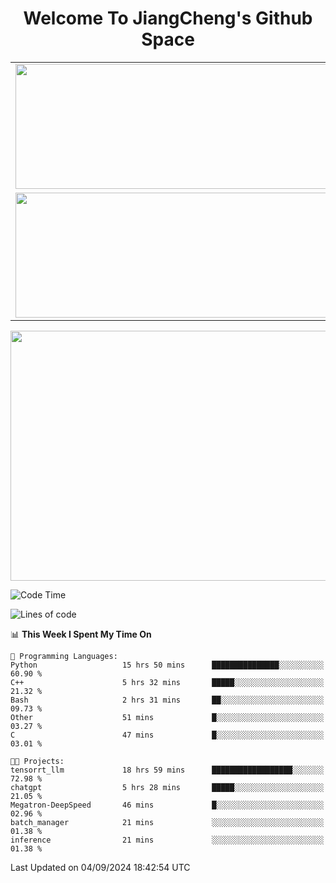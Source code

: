 <h1 align="center">Welcome To JiangCheng's Github Space</h1>

<table align="center" frame="void" rules="none" >
  <tr>
    <td>
      <div align="center"> <img height="200px" width="500px"  src="https://github-readme-stats.vercel.app/api?username=thisjiang&hide_title=true&hide_border=true&layout=compact&show_icons=trueline_height=21&text_color=000&icon_color=000&bg_color=0,ea6161,ffc64d,fffc4d,52fa5a&theme=graywhite" /> </div>
    </td>
    <td>
      <div align="center"> <img height="200px" width="500px" src="https://github-readme-stats.vercel.app/api/top-langs/?username=thisjiang&hide_title=true&hide_border=true&layout=compact&langs_count=6&text_color=000&icon_color=fff&bg_color=0,52fa5a,4dfcff,c64dff&theme=graywhite" /> </div>
    </td>
  </tr>
  <tr>
    <td>
      <div align="center"> <img height="200px" width="500px" src="https://github-readme-streak-stats.herokuapp.com/?user=thisjiang&hide_title=true&hide_border=true&layout=compact&langs_count=6" /> </div>
    </td>
    <td>
      <div align="center"> 
      <a href="https://github.com/" target="_blank"><img style="margin: 10px" src="https://profilinator.rishav.dev/skills-assets/git-scm-icon.svg" alt="Git" height="50" /></a>  
      <a href="https://www.linux.org/" target="_blank"><img style="margin: 10px" src="https://profilinator.rishav.dev/skills-assets/linux-original.svg" alt="Linux" height="50" /></a>  
      <a href="https://www.gnu.org/software/bash/" target="_blank"><img style="margin: 10px" src="https://profilinator.rishav.dev/skills-assets/gnu_bash-icon.svg" alt="Bash" height="50" /></a>  
      </div>
    </td>
  </tr>
</table>

<div align="center"> <img height="400px" width="1000px" src="https://github-readme-activity-graph.cyclic.app/graph?username=thisjiang&theme=react&hide_title=true&hide_border=true&layout=compact&langs_count=6" /> </div></td>

<!--START_SECTION:waka-->
![Code Time](http://img.shields.io/badge/Code%20Time-1%2C707%20hrs%2035%20mins-blue)

![Lines of code](https://img.shields.io/badge/From%20Hello%20World%20I%27ve%20Written-218.2%20thousand%20lines%20of%20code-blue)

📊 **This Week I Spent My Time On** 

```text
💬 Programming Languages: 
Python                   15 hrs 50 mins      ███████████████░░░░░░░░░░   60.90 % 
C++                      5 hrs 32 mins       █████░░░░░░░░░░░░░░░░░░░░   21.32 % 
Bash                     2 hrs 31 mins       ██░░░░░░░░░░░░░░░░░░░░░░░   09.73 % 
Other                    51 mins             █░░░░░░░░░░░░░░░░░░░░░░░░   03.27 % 
C                        47 mins             █░░░░░░░░░░░░░░░░░░░░░░░░   03.01 % 

🐱‍💻 Projects: 
tensorrt_llm             18 hrs 59 mins      ██████████████████░░░░░░░   72.98 % 
chatgpt                  5 hrs 28 mins       █████░░░░░░░░░░░░░░░░░░░░   21.05 % 
Megatron-DeepSpeed       46 mins             █░░░░░░░░░░░░░░░░░░░░░░░░   02.96 % 
batch_manager            21 mins             ░░░░░░░░░░░░░░░░░░░░░░░░░   01.38 % 
inference                21 mins             ░░░░░░░░░░░░░░░░░░░░░░░░░   01.38 % 
```


 Last Updated on 04/09/2024 18:42:54 UTC
<!--END_SECTION:waka-->
